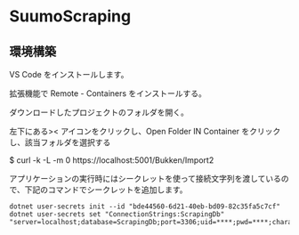 # SuumoScraping

## 環境構築

VS Code をインストールします。

拡張機能で Remote - Containers をインストールする。

ダウンロードしたプロジェクトのフォルダを開く。

左下にある>< アイコンをクリックし、Open Folder IN Container をクリックし、該当フォルダを選択する

$ curl -k -L -m 0  https://localhost:5001/Bukken/Import2

アプリケーションの実行時にはシークレットを使って接続文字列を渡しているので、下記のコマンドでシークレットを追加します。

```
dotnet user-secrets init --id "bde44560-6d21-40eb-bd09-82c35fa5c7cf"
dotnet user-secrets set "ConnectionStrings:ScrapingDb" "server=localhost;database=ScrapingDb;port=3306;uid=****;pwd=****;characterset=utf8;"
```

